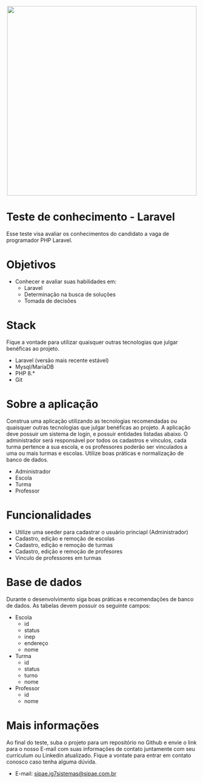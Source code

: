 <p align="center"><img style="width: 500px;" src="https://sipae.com.br/logo.png"></p>

# Teste de conhecimento - Laravel

Esse teste visa avaliar os conhecimentos do candidato a vaga de programador PHP Laravel.

# Objetivos
  - Conhecer e avaliar suas habilidades em:
    - Laravel
    - Determinação na busca de soluções
    - Tomada de decisões

# Stack
Fique a vontade para utilizar quaisquer outras tecnologias que julgar benéficas ao projeto.
  - Laravel (versão mais recente estável)
  - Mysql/MariaDB
  - PHP 8.*
  - Git

# Sobre a aplicação
Construa uma aplicação utilizando as tecnologias recomendadas ou quaisquer outras tecnologias que julgar benéficas ao projeto. A aplicação deve possuir um sistema de login, e possuir entidades listadas abaixo. O administrador será responsável por todos os cadastros e vínculos, cada turma pertence a sua escola, e os professores poderão ser vinculados a uma ou mais turmas e escolas. Utilize boas práticas e normalização de banco de dados.

 - Administrador
 - Escola
 - Turma
 - Professor

# Funcionalidades
  - Utilize uma seeder para cadastrar o usuário princiapl (Administrador)
  - Cadastro, edição e remoção de escolas
  - Cadastro, edição e remoção de turmas
  - Cadastro, edição e remoção de profesores
  - Vinculo de professores em turmas

# Base de dados
Durante o desenvolvimento siga boas práticas e recomendações de banco de dados. As tabelas devem possuir os seguinte campos:
  - Escola
    - id
    - status
    - inep
    - endereço
    - nome
  - Turma
    - id
    - status
    - turno
    - nome
  - Professor
    - id
    - nome

# Mais informações 
Ao final do teste, suba o projeto para um repositório no Github e envie o link para o nosso E-mail com suas informações de contato juntamente com seu curriculum ou Linkedin atualizado. Fique a vontate para entrar em contato conosco caso tenha alguma dúvida.

- E-mail: sipae.ig7sistemas@sipae.com.br
